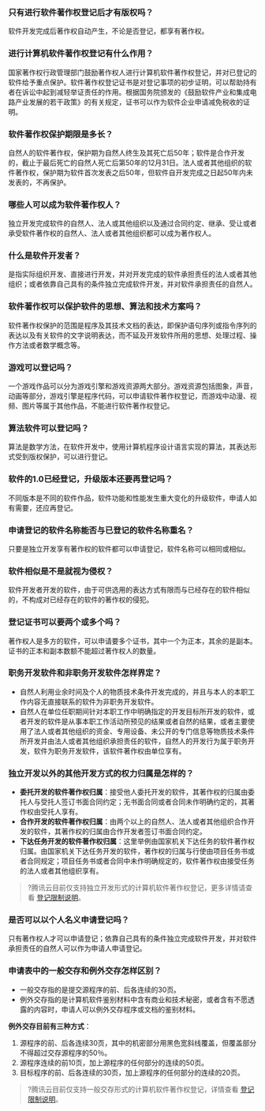### 只有进行软件著作权登记后才有版权吗？

软件开发完成后著作权自动产生，不论是否登记，都享有著作权。


### 进行计算机软件著作权登记有什么作用？

国家著作权行政管理部门鼓励著作权人进行计算机软件著作权登记，并对已登记的软件给予重点保护。软件著作权登记证书是对登记事项的初步证明，可以帮助持有者在诉讼中起到减轻举证责任的作用。根据国务院颁发的《鼓励软件产业和集成电路产业发展的若干政策》的有关规定，证书可以作为软件企业申请减免税收的证明。     

### 软件著作权保护期限是多长？
自然人的软件著作权，保护期为自然人终生及其死亡后50年；软件是合作开发的，截止于最后死亡的自然人死亡后第50年的12月31日。法人或者其他组织的软件著作权，保护期为软件首次发表之后50年，但软件自开发完成之日起50年内未发表的，不再保护。

### 哪些人可以成为软件著作权人？
独立开发完成软件的自然人、法人或其他组织以及通过合同约定、继承、受让或者承受软件著作权的自然人、法人或者其他组织都可以成为著作权人。

### 什么是软件开发者？
是指实际组织开发、直接进行开发，并对开发完成的软件承担责任的法人或者其他组织；或者依靠自己具有的条件独立完成软件开发，并对软件承担责任的自然人。


### 软件著作权可以保护软件的思想、算法和技术方案吗？
软件著作权保护的范围是程序及其技术文档的表达，即保护语句序列或指令序列的表达以及有关软件的文字说明表达，而不延及开发软件所用的思想、处理过程、操作方法或者数学概念等。

### 游戏可以登记吗？
一个游戏作品可以分为游戏引擎和游戏资源两大部分。游戏资源包括图象，声音，动画等部分，游戏引擎是程序代码，可以申请软件著作权登记，而游戏中动漫、视频、图片等属于其他作品，不能进行软件著作权登记。

### 算法软件可以登记吗？
算法是数学方法，在软件开发中，使用计算机程序设计语言实现的算法，其表达形式受到版权保护，可以进行登记。

### 软件的1.0已经登记，升级版本还要再登记吗？
不同版本是不同的软件作品，软件功能和性能发生重大变化的升级软件，申请人如有需要，还应再登记。

### 申请登记的软件名称能否与已登记的软件名称重名？
只要是独立开发享有著作权的软件都可以申请登记，软件名称可以相同或相似。

### 软件相似是不是就视为侵权？
软件开发者开发的软件，由于可供选用的表达方式有限而与已经存在的软件相似的，不构成对已经存在的软件的著作权的侵犯。

### 登记证书可以要两个或多个吗？
著作权人是多方的软件，可以申请要多个证书，其中一个为正本，其余的是副本。证书的正本和副本数额不能超过著作权人的数量。

### 职务开发软件和非职务开发软件怎样界定？
- 自然人利用业余时间及个人的物质技术条件开发完成的，并且与本人的本职工作内容无直接联系的软件为非职务开发软件。
- 自然人在单位任职期间针对本职工作中明确指定的开发目标所开发的软件，或者开发的软件是从事本职工作活动所预见的结果或者自然的结果，或者主要使用了法人或者其他组织的资金、专用设备、未公开的专门信息等物质技术条件所开发并由法人或者其他组织承担责任的软件，自然人的开发行为属于职务开发，软件为职务开发软件，该软件著作权由单位享有。

### 独立开发以外的其他开发方式的权力归属是怎样的？
- **委托开发的软件著作权归属**：接受他人委托开发的软件，其著作权的归属由委托人与受托人签订书面合同约定；无书面合同或者合同未作明确约定的，其著作权由受托人享有。
- **合作开发的软件著作权归属**：由两个以上的自然人、法人或者其他组织合作开发的软件，其著作权的归属由合作开发者签订书面合同约定。
- **下达任务开发的软件著作权归属**：这里举例由国家机关下达任务的软件著作权归属。由国家机关下达任务开发的软件，著作权的归属与行使由项目任务书或者合同规定；项目任务书或者合同中未作明确规定的，软件著作权由接受任务的法人或者其他组织享有。


>?腾讯云目前仅支持独立开发形式的计算机软件著作权登记，更多详情请查看 [登记限制说明](https://cloud.tencent.com/document/product/1215/45720#.E7.99.BB.E8.AE.B0.E9.99.90.E5.88.B6)。

### 是否可以以个人名义申请登记吗？
只有著作权人才可以申请登记；依靠自己具有的条件独立完成软件开发，并对软件承担责任的自然人可以作为申请人申请登记。

### 申请表中的一般交存和例外交存怎样区别？
- 一般交存指的是提交源程序的前、后各连续的30页。
- 例外交存指的是计算机软件鉴别材料中含有商业和技术秘密，或者含有不愿透露的内容时，申请人可以例外交存程序或文档的鉴别材料。

**例外交存目前有三种方式**：
1. 源程序的前、后各连续30页，其中的机密部分用黑色宽斜线覆盖，但覆盖部分不得超过交存源程序的50％。
2. 源程序连续的前10页，加上源程序的任何部分的连续的50页。
3. 目标程序的前、后各连续的30页，加上源程序的任何部分的连续的20页。


>?腾讯云目前仅支持一般交存形式的计算机软件著作权登记，详情查看 [登记限制说明](https://cloud.tencent.com/document/product/1215/45720#.E7.99.BB.E8.AE.B0.E9.99.90.E5.88.B6)。

